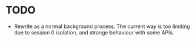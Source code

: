 # TODO

- Rewrite as a normal background process. The current way is too limiting due to session 0 isolation, and strange behaviour with some APIs.
